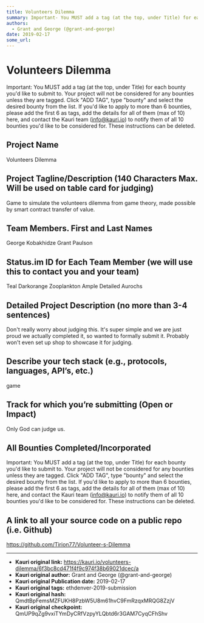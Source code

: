 ```yaml
---
title: Volunteers Dilemma
summary: Important- You MUST add a tag (at the top, under Title) for each bounty youd like to submit to. Your project will not be considered for any bounties unless they are tagged. Click ADD TAG, type bounty and select the desired bounty from the list. If youd like to apply to more than 6 bounties, please add the first 6 as tags, add the details for all of them (max of 10) here, and contact the Kauri team (info@kauri.io) to notify them of all 10 bounties youd like to be considered for. These instruction
authors:
  - Grant and George (@grant-and-george)
date: 2019-02-17
some_url: 
---
```


# Volunteers Dilemma



Important: You MUST add a tag (at the top, under Title) for each bounty you'd like to submit to. Your project will not be considered for any bounties unless they are tagged. Click "ADD TAG", type  "bounty" and select the desired bounty from the list. If you'd like to apply to more than 6 bounties, please add the first 6 as tags, add the details for all of them (max of 10) here, and contact the Kauri team (info@kauri.io) to notify them of all 10 bounties you'd like to be considered for. These instructions can be deleted.

## Project Name
Volunteers Dilemma

## Project Tagline/Description (140 Characters Max. Will be used on table card for judging)
Game to simulate the volunteers dilemma from game theory, made possible by smart contract transfer of value.

## Team Members. First and Last Names
George Kobakhidze
Grant Paulson

## Status.im ID for Each Team Member (we will use this to contact you and your team)
Teal Darkorange Zooplankton
Ample Detailed Aurochs

## Detailed Project Description (no more than 3-4 sentences)

Don't really worry about judging this.  It's super simple and we are just proud we actually completed it, so wanted to formally submit it.  Probably won't even set up shop to showcase it for judging. 


## Describe your tech stack (e.g., protocols, languages, API’s, etc.)
game

## Track for which you’re submitting (Open or Impact)

Only God can judge us.

## All Bounties Completed/Incorporated

Important: You MUST add a tag (at the top, under Title) for each bounty you'd like to submit to. Your project will not be considered for any bounties unless they are tagged. Click "ADD TAG", type  "bounty" and select the desired bounty from the list. If you'd like to apply to more than 6 bounties, please add the first 6 as tags, add the details for all of them (max of 10) here, and contact the Kauri team (info@kauri.io) to notify them of all 10 bounties you'd like to be considered for. These instructions can be deleted.

## A link to all your source code on a public repo (i.e. Github)
https://github.com/Tirion77/Volunteer-s-Dilemma







---

- **Kauri original link:** https://kauri.io/volunteers-dilemma/6f3bc8cd471f4f9c974f38b69021dcec/a
- **Kauri original author:** Grant and George (@grant-and-george)
- **Kauri original Publication date:** 2019-02-17
- **Kauri original tags:** ethdenver-2019-submission
- **Kauri original hash:** QmdtBpFemsMZFUKH8PzbW5U8m61hvC9FmRzqxMRQG8ZzjV
- **Kauri original checkpoint:** QmUP9qZg9vxiTYmDyCRfVzpyYLQbtd6r3GAM7CyqCFhShv



